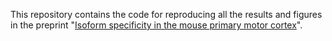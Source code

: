 This repository contains the code for reproducing all the results and figures in the preprint "[Isoform specificity in the mouse primary motor cortex](https://www.biorxiv.org/content/10.1101/2020.03.05.977991v3)".
